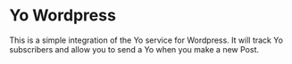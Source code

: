 # Yo Wordpress

This is a simple integration of the Yo service for Wordpress. It will track Yo subscribers and allow you to send a Yo when you make a new Post.